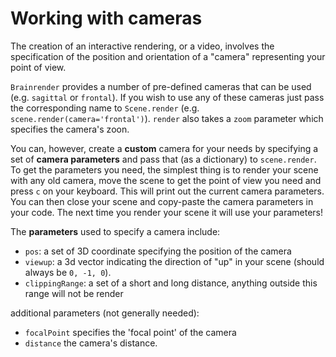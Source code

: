 # Working with cameras

The creation of an interactive rendering, or a video, involves the specification of the position and orientation of a "camera" representing your point of view. 

`Brainrender` provides a number of pre-defined cameras that can be used \(e.g. `sagittal` or `frontal`\). If you wish to use any of these cameras just pass the corresponding name to `Scene.render` \(e.g. `scene.render(camera='frontal')`\). `render` also takes a `zoom` parameter which specifies the camera's zoon.

You can, however, create a **custom** camera for your needs by specifying a set of **camera parameters** and pass that \(as a dictionary\) to `scene.render`. To get the parameters you need, the simplest thing is to render your scene with any old camera, move the scene to get the point of view you need and press `c` on your keyboard. This will print out the current camera parameters. You can then close your scene and copy-paste the camera parameters in your code. The next time you render your scene it will use your parameters!

The **parameters** used to specify a camera include:

* `pos`: a set of 3D coordinate specifying the position of the camera
* `viewup`: a 3d vector indicating the direction of "up" in your scene \(should always be `0, -1, 0`\).
* `clippingRange`: a set of a short and long distance, anything outside this range will not be render

additional parameters \(not generally needed\):

* `focalPoint` specifies the 'focal point' of the camera
* `distance` the camera's distance.



